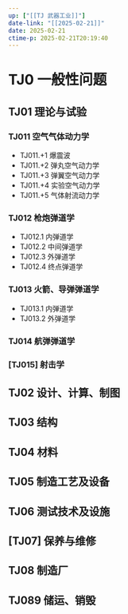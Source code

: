 ```yaml
---
up: ["[[TJ 武器工业]]"]
date-link: "[[2025-02-21]]"
date: 2025-02-21
ctime-p: 2025-02-21T20:19:40
---
```


# TJ0 一般性问题

## TJ01 理论与试验

### TJ011 空气气体动力学

- TJ011.+1 爆震波
- TJ011.+2 弹丸空气动力学
- TJ011.+3 弹翼空气动力学
- TJ011.+4 实验空气动力学
- TJ011.+5 气体射流动力学

### TJ012 枪炮弹道学

- TJ012.1 内弹道学
- TJ012.2 中间弹道学
- TJ012.3 外弹道学
- TJ012.4 终点弹道学

### TJ013 火箭、导弹弹道学

- TJ013.1 内弹道学
- TJ013.2 外弹道学

### TJ014 航弹弹道学

### [TJ015] 射击学

## TJ02 设计、计算、制图

## TJ03 结构

## TJ04 材料

## TJ05 制造工艺及设备

## TJ06 测试技术及设施

## [TJ07] 保养与维修

## TJ08 制造厂

## TJ089 储运、销毁
